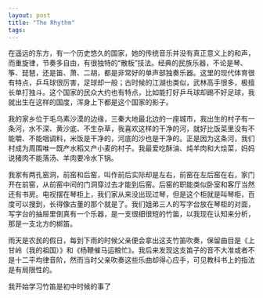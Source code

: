 ```yaml
---
layout: post
title: "The Rhythm"
tags:
---
```


在遥远的东方，有一个历史悠久的国家，她的传统音乐并没有真正意义上的和声，而重旋律，节奏多自由，有很独特的“散板”技法。经典的民族乐器，不论是琴、筝、琵琶，还是笛、萧、二胡，都是非常好的单声部独奏乐器。这里的现代体育很有特点，乒乓球很厉害，足球却一般；古时候的江湖也类似，武林高手很多，极擅长单打独斗。这个国家的民众大约也有特点，比如能打好乒乓球却踢不好足球，我就出生在这样的国度，浑身上下都是这个国家的影子。

我的家乡位于毛乌素沙漠的边缘，三秦大地最北边的一座城市，我出生的村子有一条河，水不深、黄沙底、不生杂草，我喜欢这样的干净的河，就好比饭菜里没有不能嚼、不能咽调料，米饭是干净的，河底的沙也是干净的。正是因为这条河，我们村成为周围唯一既产水稻又产小麦的村子。我最爱吃酥油、炖羊肉和大烩菜，妈妈说猪肉不能落汤、羊肉要冷水下锅。

我家有两孔窑洞，前窑和后窑，叫作前后实际却是左右，前窑在左后窑在右，家门开在前窑，从前窑中间的门洞穿过去才能到后窑。后窑的职能类似卧室和客厅当然还有书房。电视摆在琴柜上，我们家从来没出现过琴，但是这个柜就是叫琴柜，百度可以搜到，长得像古董的那个就是了。我们姐弟三人的写字台放在琴柜的对面，写字台的抽屉里倒真有一个乐器，是一支很细很短的竹笛，以我现在认知来分析，那是一支北方的梆笛。

雨天是农民的假日，每到下雨的时候父亲便会拿出这支竹笛吹奏，保留曲目是《上甘岭（我的祖国）》和《杨鞭催马运粮忙》。我后来发现这支笛子的音不大准或者不是十二平均律音阶，然而当时父亲吹奏这些乐曲却得心应手，可见教科书上的指法是有局限性的。

我开始学习竹笛是初中时候的事了

